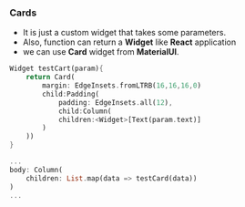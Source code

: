 ### Cards

- It is just a custom widget that takes some parameters.
- Also, function can return a **Widget** like **React** application
- we can use **Card** widget from **MaterialUI**.

```dart
Widget testCart(param){
    return Card(
        margin: EdgeInsets.fromLTRB(16,16,16,0)
        child:Padding(
            padding: EdgeInsets.all(12),
            child:Column(
            children:<Widget>[Text(param.text)]
        )
    ))
}

...
body: Column(
    children: List.map(data => testCard(data))
)
...

```

